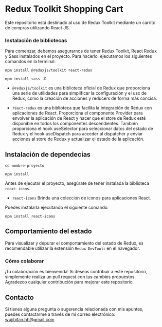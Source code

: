 # Redux Toolkit Shopping Cart

Este repositorio está destinado al uso de Redux Toolkit mediante un carrito de compras utilizando React JS.

### Instalación de bibliotecas

Para comenzar, debemos asegurarnos de tener Redux Toolkit, React Redux y Sass instalados en el proyecto. Para hacerlo, ejecutamos los siguientes comandos en la terminal:

`npm install @reduxjs/toolkit react-redux`

`npm install sass -D`

- `@reduxjs/toolkit` es una biblioteca oficial de Redux que proporciona una serie de utilidades para simplificar la configuración y el uso de Redux, como la creación de acciones y reducers de forma más concisa.

- `react-redux` es una biblioteca que facilita la integración de Redux con aplicaciones de React. Proporciona el componente Provider para envolver la aplicación de React y hacer que el store de Redux esté disponible en todos los componentes descendientes. También proporciona el hook useSelector para seleccionar datos del estado de Redux y el hook useDispatch para acceder al dispatcher y enviar acciones al store de Redux y actualizar el estado de la aplicación.

## Instalación de dependecias

`cd nombre-proyecto`

`npm install`

Antes de ejecutar el proyecto, asegúrate de tener instalada la biblioteca `react-icons`.

- `react-icons` Brinda una colección de iconos para aplicaciones React.

Puedes instalarla ejecutando el siguiente comando:

`npm install react-icons`

## Comportamiento del estado

Para visualizar y depurar el comportamiento del estado de Redux, es recomendable utilizar la extensión `Redux DevTools` en el navegador.

### Cómo colaborar

¡Tu colaboración es bienvenida! Si deseas contribuir a este repositorio, simplemente realiza un pull request con tus cambios propuestos. Agradezco cualquier contribución para mejorar este repositorio.

## Contacto

Si tienes alguna pregunta o sugerencia relacionada con mis apuntes, puedes contactarme a través de mi correo electrónico: [wujibifan.hh@gmail.com](mailto:wujibifan.hh@gmail.com)